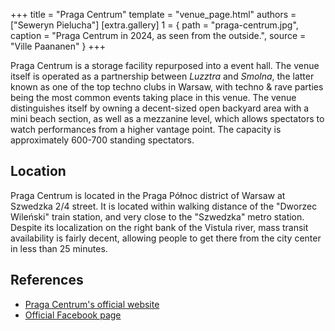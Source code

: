 +++
title = "Praga Centrum"
template = "venue_page.html"
authors = ["Seweryn Pielucha"]
[extra.gallery]
1 = { path = "praga-centrum.jpg", caption = "Praga Centrum in 2024, as seen from the outside.", source = "Ville Paananen" }
+++

Praga Centrum is a storage facility repurposed into a event hall.
The venue itself is operated as a partnership between _Luzztra_ and _Smolna_, the latter known as one of the top techno clubs in Warsaw, with techno & rave parties being the most common events taking place in this venue.
The venue distinguishes itself by owning a decent-sized open backyard area with a mini beach section, as well as a mezzanine level, which allows spectators to watch performances from a higher vantage point.
The capacity is approximately 600-700 standing spectators.

## Location

Praga Centrum is located in the Praga Północ district of Warsaw at Szwedzka 2/4 street.
It is located within walking distance of the "Dworzec Wileński" train station, and very close to the "Szwedzka" metro station.
Despite its localization on the right bank of the Vistula river, mass transit availability is fairly decent, allowing people to get there from the city center in less than 25 minutes.

## References

* [Praga Centrum's official website](https://pragacentrum.pl/pl/)
* [Official Facebook page](https://www.facebook.com/pragacentrum)
